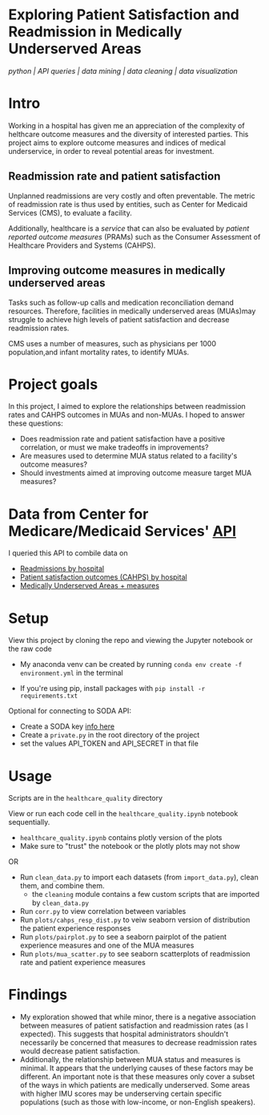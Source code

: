 # Exploring Patient Satisfaction and Readmission in Medically Underserved Areas

*python | API queries | data mining | data cleaning | data visualization*


# Intro

Working in a hospital has given me an appreciation of the complexity of helthcare outcome measures and the diversity of interested parties. This project aims to explore outcome measures and indices of medical underservice, in order to reveal potential areas for investment. 

## Readmission rate and patient satisfaction 

Unplanned readmissions are very costly and often preventable. The metric of readmission rate is thus used by entities, such as Center for Medicaid Services (CMS), to evaluate a facility. 

Additionally, healthcare is a *service* that can also be evaluated by *patient reported outcome measures* (PRAMs) such as the Consumer Assessment of Healthcare Providers and Systems (CAHPS). 

## Improving outcome measures in medically underserved areas

Tasks such as follow-up calls and medication reconciliation demand resources. Therefore, facilities in medically underserved areas (MUAs)may struggle to achieve high levels of patient satisfaction and decrease readmission rates.

CMS uses a number of measures, such as physicians per 1000 population,and infant mortality rates, to identify MUAs. 

# Project goals

In this project, I aimed to explore the relationships between readmission rates and CAHPS outcomes in MUAs and non-MUAs. I hoped to answer these questions:

- Does readmission rate and patient satisfaction have a positive correlation, or must we make tradeoffs in improvements?
- Are measures used to determine MUA status related to a facility's outcome measures? 
- Should investments aimed at improving outcome measure target MUA measures? 


# Data from Center for Medicare/Medicaid Services' [API](https://dev.socrata.com) 
I queried this API to combile data 
 on 
 - [Readmissions by hospital](https://data.medicare.gov/Hospital-Compare/Unplanned-Hospital-Visits-Hospital/632h-zaca
)
- [Patient satisfaction outcomes (CAHPS) by hospital](https://data.medicare.gov/Hospital-Compare/Outpatient-and-Ambulatory-Surgery-Consumer-Assessm/yizn-abxn
)
- [Medically Underserved Areas + measures](https://bhw.hrsa.gov/shortage-designation)



# Setup

View this project by cloning the repo and viewing the Jupyter notebook or the raw code

- My anaconda venv can be created by running  `conda env create -f environment.yml` in the terminal

- If you're using pip, install packages with `pip install -r requirements.txt`

Optional for connecting to SODA API: 
- Create a SODA key [info here](https://dev.socrata.com/docs/app-tokens.html)
- Create a `private.py` in the root directory of the project
- set the values API_TOKEN and API_SECRET in that file



# Usage

Scripts are in the `healthcare_quality` directory

View or run each code cell in the `healthcare_quality.ipynb` notebook sequentially.
- `healthcare_quality.ipynb` contains plotly version of the plots
- Make sure to "trust" the notebook or the plotly plots may not show

OR

- Run `clean_data.py` to import each datasets (from `import_data.py`), clean them, and combine them. 
    - the `cleaning` module contains a few custom scripts that are imported by `clean_data.py`
- Run `corr.py` to view correlation between variables
- Run `plots/cahps_resp_dist.py` to veiw seaborn version of distribution the patient experience responses 
- Run `plots/pairplot.py` to see a seaborn pairplot of the patient experience measures and one of the MUA measures
- Run `plots/mua_scatter.py` to see seaborn scatterplots of readmission rate and patient experience measures



# Findings

- My exploration showed that while minor, there is a negative association between measures of patient satisfaction and readmission rates (as I expected). This suggests that hospital administrators shouldn't necessarily be concerned that measures to decrease readmission rates would decrease patient satisfaction.
- Additionally, the relationship between MUA status and measures is minimal. It appears that the underlying causes of these factors may be different. An important note is that these measures only cover a subset of the ways in which patients are medically underserved. Some areas with higher IMU scores may be underserving certain specific populations (such as those with low-income, or non-English speakers).
